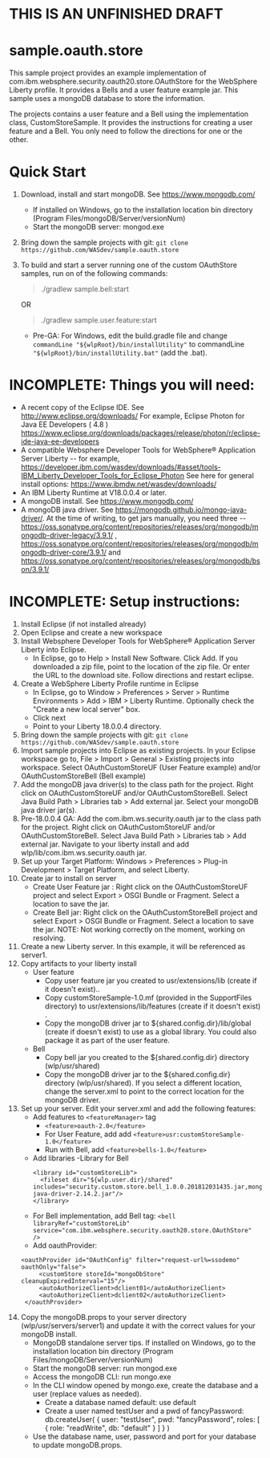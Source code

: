 
THIS IS AN UNFINISHED DRAFT
==========================

sample.oauth.store
=======================

This sample project provides an example implementation of com.ibm.websphere.security.oauth20.store.OAuthStore for the WebSphere Liberty profile. It provides a Bells and a user feature example jar. This sample uses a mongoDB database to store the information. 

The projects contains a user feature and a Bell using the implementation class, CustomStoreSample. It provides the instructions for creating a user feature and a Bell. You only need to follow the directions for one or the other.

Quick Start
===========
1. Download, install and start mongoDB. See https://www.mongodb.com/
   - If installed on Windows, go to the installation location bin directory (Program Files/mongoDB/Server/versionNum)
   - Start the mongoDB server: mongod.exe

1. Bring down the sample projects with git: `git clone https://github.com/WASdev/sample.oauth.store`

2. To build and start a server running one of the custom OAuthStore samples, run on of the following commands:

    > ./gradlew sample.bell:start

    OR

    > ./gradlew sample.user.feature:start

   - Pre-GA: For Windows, edit the build.gradle file and change `commandLine "${wlpRoot}/bin/installUtility"` to commandLine `"${wlpRoot}/bin/installUtility.bat"` (add the .bat).

INCOMPLETE: Things you will need:
==============
- A recent copy of the Eclipse IDE. See http://www.eclipse.org/downloads/ For example,  Eclipse Photon for Java EE Developers ( 4.8 ) https://www.eclipse.org/downloads/packages/release/photon/r/eclipse-ide-java-ee-developers
- A compatible Websphere Developer Tools for WebSphere® Application Server Liberty -- for example, https://developer.ibm.com/wasdev/downloads/#asset/tools-IBM_Liberty_Developer_Tools_for_Eclipse_Photon  See here for general install options: https://www.ibmdw.net/wasdev/downloads/
- An IBM Liberty Runtime at V18.0.0.4 or later.
- A mongoDB install. See https://www.mongodb.com/
- A mongoDB java driver. See https://mongodb.github.io/mongo-java-driver/. At the time of writing, to get jars manually, you need three --  https://oss.sonatype.org/content/repositories/releases/org/mongodb/mongodb-driver-legacy/3.9.1/ , https://oss.sonatype.org/content/repositories/releases/org/mongodb/mongodb-driver-core/3.9.1/ and https://oss.sonatype.org/content/repositories/releases/org/mongodb/bson/3.9.1/

INCOMPLETE: Setup instructions:
============
1. Install Eclipse (if not installed already)
1. Open Eclipse and create a new workspace
1. Install Websphere Developer Tools for WebSphere® Application Server Liberty into Eclipse.
   - In Eclipse, go to Help > Install New Software. Click Add. If you downloaded a zip file, point to the location of the zip file. Or enter the URL to the download site. Follow directions and restart eclipse.
1. Create a WebSphere Liberty Profile runtime in Eclipse
   - In Eclipse, go to Window > Preferences > Server > Runtime Environments > Add > IBM > Liberty Runtime. Optionally check the "Create a new local server" box.
   - Click next
   -  Point to your Liberty 18.0.0.4 directory.
1. Bring down the sample projects with git: `git clone https://github.com/WASdev/sample.oauth.store`
1. Import sample projects into Eclipse as existing projects. In your Eclipse workspace go to, File > Import > General > Existing projects into workspace. Select  OAuthCustomStoreUF (User Feature example) and/or OAuthCustomStoreBell (Bell example)
1. Add the mongoDB java driver(s) to the class path for the project. Right click on  OAuthCustomStoreUF and/or OAuthCustomStoreBell. Select Java Build Path > Libraries tab > Add external jar. Select your mongoDB java driver jar(s).
1. Pre-18.0.0.4 GA: Add the com.ibm.ws.security.oauth jar to the class path for the project. Right click on  OAuthCustomStoreUF and/or OAuthCustomStoreBell. Select Java Build Path > Libraries tab > Add external jar. Navigate to your liberty install and add wlp/lib/com.ibm.ws.security.oauth jar.
1. Set up your Target Platform: Windows > Preferences > Plug-in Development > Target Platform, and select Liberty.
1. Create jar to install on server
   - Create User Feature jar : Right click on the OAuthCustomStoreUF project and select Export  > OSGI Bundle or Fragment. Select a location to save the jar.
   - Create Bell jar: Right click on the OAuthCustomStoreBell project and select Export  > OSGI Bundle or Fragment. Select a location to save the jar. NOTE: Not working correctly on the moment, working on resolving.
1. Create a new Liberty server. In this example, it will be referenced as server1.
1. Copy artifacts to your liberty install
   - User feature
      - Copy user feature jar you created to usr/extensions/lib (create if it doesn't exist).. 
      - Copy customStoreSample-1.0.mf (provided in the SupportFiles directory) to usr/extensions/lib/features (create if it doesn't exist) .
      - Copy the mongoDB driver jar to ${shared.config.dir}/lib/global (create if doesn't exist) to use as a global library. You could also package it as part of the user feature.
   - Bell
      - Copy bell jar you created to the ${shared.config.dir} directory (wlp/usr/shared)
      - Copy the mongoDB driver jar to the ${shared.config.dir} directory (wlp/usr/shared). If you select a different location, change the server.xml to point to the correct location for the mongoDB driver.
1. Set up your server. Edit your server.xml and add the following features:
   - Add features to `<featureManager>` tag
       - `<feature>oauth-2.0</feature>`
      - For User Feature, add add `<feature>usr:customStoreSample-1.0</feature>`
      - Run with Bell, add `<feature>bells-1.0</feature>`
   - Add libraries
      -Library for Bell
      ``` 
      <library id="customStoreLib">
        <fileset dir="${wlp.user.dir}/shared" includes="security.custom.store.bell_1.0.0.201812031435.jar,mongo-java-driver-2.14.2.jar"/>
      </library>
      ```
   - For Bell implementation, add Bell tag:
`<bell libraryRef="customStoreLib" service="com.ibm.websphere.security.oauth20.store.OAuthStore" />`
   - Add oauthProvider:
   ```
   <oauthProvider id="OAuthConfig" filter="request-url%=ssodemo" oauthOnly="false">
		<customStore storeId="mongoDbStore" cleanupExpiredInterval="15"/>
		<autoAuthorizeClient>dclient01</autoAuthorizeClient>
		<autoAuthorizeClient>dclient02</autoAuthorizeClient>
	</oauthProvider>
   ```
1. Copy the mongoDB.props to your server directory (wlp/usr/servers/server1) and update it with the correct values for your mongoDB install.
   - MongoDB standalone server tips. If installed on Windows, go to the installation location bin directory (Program Files/mongoDB/Server/versionNum)
   - Start the mongoDB server: run mongod.exe
   - Access the mongoDB CLI: run mongo.exe
   - In the CLI window opened by mongo.exe, create the database and a user (replace values as needed).
      - Create a database named default: use default
      - Create a user named testUser and a pwd of fancyPassword: db.createUser( {    user: "testUser",    pwd: "fancyPassword",    roles: [      { role: "readWrite", db: "default" }    ]  } )
   - Use the database name, user, password and port for your database to update mongoDB.props.



